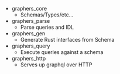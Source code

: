 - graphers_core
  - Schemas/Types/etc...
- graphers_parse
  - Parse queries and IDL
- graphers_gen
  - Generate Rust interfaces from Schema
- graphers_query
  - Execute queries against a schema
- graphers_http
  - Serves up graphql over HTTP
